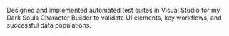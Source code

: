 Designed and implemented automated test suites in Visual Studio for my Dark Souls Character Builder to validate UI elements, key workflows, and successful data populations.
